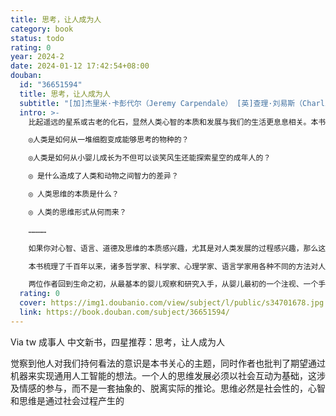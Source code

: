 ```yaml
---
title: 思考，让人成为人
category: book
status: todo
rating: 0
year: 2024-2
date: 2024-01-12 17:42:54+08:00
douban:
  id: "36651594"
  title: 思考，让人成为人
  subtitle: "[加]杰里米·卡彭代尔（Jeremy Carpendale） [英]查理·刘易斯（Charlie Lewis） / 2024 / 中国人民大学出版社"
  intro: >-
    比起遥远的星系或古老的化石，显然人类心智的本质和发展与我们的生活更息息相关。本书探讨的是一些非常基本却无比奇妙和复杂的问题：

    ◎人类是如何从一堆细胞变成能够思考的物种的？

    ◎人类是如何从小婴儿成长为不但可以谈笑风生还能探索星空的成年人的？

    ◎ 是什么造成了人类和动物之间智力的差异？

    ◎ 人类思维的本质是什么？

    ◎ 人类的思维形式从何而来？

    …………

    如果你对心智、语言、道德及思维的本质感兴趣，尤其是对人类发展的过程感兴趣，那么这本书就是为你准备的。

    本书梳理了千百年以来，诸多哲学家、科学家、心理学家、语言学家用各种不同的方法对人类心智和思维进行的种种探索。在本书所涉及的各个领域中，包括知识、语言、婴幼儿社会发展、进化等，我们都可以看到不同理论框架之间的针锋相对。而本书的两位作者则旗帜鲜明地反对将成人体验世界的方式投射到婴儿身上的“成人中心主义”，反对把人类的思维简单地解释为由我们的基因决定，反对把大脑作为人类思维的唯一解释，也反对今日广为流传的以著名心理学教授史蒂芬·平克为代表的心智计算理论，即“大脑处理信息，思维是一种计算”的观点。

    两位作者回到生命之初，从最基本的婴儿观察和研究入手，从婴儿最初的一个注视、一个手势、一个微笑开始，探索人类是如何在与他人的互动中、在社会摇篮中，一点点、一步步发展出自我意识，发展出语言和思维、道德和文化这些人类特有的品质和能力的。他们认为人类的思维正是在这种社会互动中产生的，它涉及情感的参与，而不是一套抽象的、脱离实际的推论。
  rating: 0
  cover: https://img1.doubanio.com/view/subject/l/public/s34701678.jpg
  link: https://book.douban.com/subject/36651594/
---
```


Via tw 成事人 中文新书，四星推荐：思考，让人成为人

觉察到他人对我们持何看法的意识是本书关心的主题，同时作者也批判了期望通过机器来实现通用人工智能的想法。一个人的思维发展必须以社会互动为基础，这涉及情感的参与，而不是一套抽象的、脱离实际的推论。思维必然是社会性的，心智和思维是通过社会过程产生的
